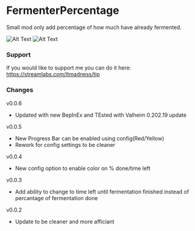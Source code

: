 # FermenterPercentage
Small mod only add percentage of how much have already fermented.

![Alt Text](https://s4.gifyu.com/images/percent.gif)
![Alt Text](https://s4.gifyu.com/images/fermenter-progress-bar.gif)
### Support
If you would like to support me you can do it here: https://streamlabs.com/ltmadness/tip

### Changes
v0.0.6
- Updated with new BepInEx and TEsted with Valheim 0.202.19 update

v0.0.5
- New Progress Bar can be enabled using config(Red/Yellow)
- Rework for config settings to be cleaner

v0.0.4
- New config option to enable color on % done/time left

v0.0.3
- Add ability to change to time left until fermentation finished instead of percantage of fermentation done

v0.0.2
- Update to be cleaner and more afficiant

